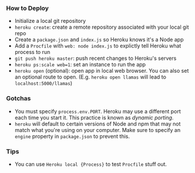 ### How to Deploy

* Initialize a local git repository
* `heroku create`: create a remote repository associated with your local git repo
* Create a `package.json` and `index.js` so Heroku knows it's a Node app
* Add a `Procfile` with `web: node index.js` to explictly tell Heroku what process to run
* `git push heroku master`: push recent changes to Heroku's servers
* `heroku ps:scale web=1`: set an instance to run the app
* `heroku open` (optional): open app in local web browser. You can also set an optional route to open. (E.g. `heroku open llamas` will lead to `localhost:5000/llamas`)


### Gotchas

* You must specify `process.env.PORT`. Heroku may use a different port each time you start it. This practice is known as *dynamic porting*.
* `heroku` will default to certain versions of Node and npm that may not match what you're using on your computer. Make sure to specify an `engine` property in `package.json` to prevent this.

### Tips

* You can use `Heroku local {Process}` to test `Procfile` stuff out.